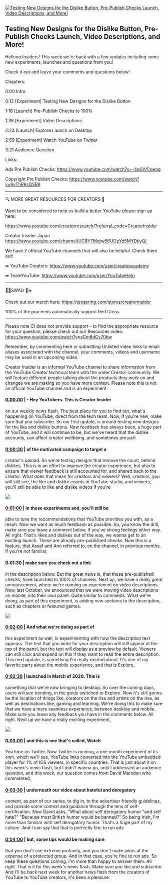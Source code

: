 [![Testing New Designs for the Dislike Button, Pre-Publish Checks Launch, Video Descriptions, and More!](https://i.ytimg.com/vi/3b9sDOXZj-4/maxresdefault.jpg)](https://www.youtube.com/watch?v=3b9sDOXZj-4)

## Testing New Designs for the Dislike Button, Pre-Publish Checks Launch, Video Descriptions, and More!

Hellooo Insiders! This week we're back with a few updates including some new experiments, launches and questions from you! 



Check it out and leave your comments and questions below!



Chapters:



0:00 Intro

0:12 [Experiment] Testing New Designs for the Dislike Button

1:16 [Launch] Pre-Publish Checks to 100%

1:38 [Experiment] Video Descriptions

2:23 [Launch] Explore Launch on Desktop

2:59 [Experiment] Watch YouTube on Twitter

3:21 Audience Question



Links:

Ads Pre Publish Checks: https://www.youtube.com/watch?v=-4qGiVCqeqg

Copyright Pre Publish Checks: https://www.youtube.com/watch?v=8vThR6sQSB8



-------------------------------------------



🔍 MORE GREAT RESOURCES FOR CREATORS 🔎



Want to be considered to help us build a better YouTube please sign up here: 

https://www.youtube.com/creatorresearch/?referral_code=CreatorInsider



Creator Insider Japan https://www.youtube.com/channel/UC8Y7Mqtw56UOzYd5MYDtiyQ/



We have 2 official YouTube channels that will also be helpful. Check them out! 



➡ YouTube Creators: https://www.youtube.com/user/creatoracademy



➡ TeamYouTube: https://www.youtube.com/user/YouTubeHelp



-------------------------------------------



👕👚SWAG 🎽☕



Check out our merch here: https://teespring.com/stores/creatorinsider



100% of the proceeds automatically support Red Cross



-------------------------------------------

Please note CI does not provide support - to find the appropriate resource for your question, please check out our Resources video: https://www.youtube.com/watch?v=sGm8dCs70bw



Remember, by commenting here or submitting Unlisted video links to email aliases associated with the channel, your comments, videos and username may be used in an upcoming video.



Creator Insider is an informal YouTube channel to share information from the YouTube Creator technical team with the wider Creator community. We will feature different people talking about the products they work on and changes we are making so you have more context. Please note this is not an official YouTube channel and is an experiment.



#### [0:00:00](https://www.youtube.com/watch?v=3b9sDOXZj-4&t=0) |  - Hey YouTubers. This is Creator Insider

on our weekly news flash. The best place for you to find out, what's happening on YouTube, direct from the tech team. Now, if you're new, make sure that you subscribe. So our first update, is around testing new designs for the like and dislike buttons. Now feedback has always been, a huge part of YouTube, and it will continue to be, but we've heard that the dislike accounts, can affect creator wellbeing, and sometimes are part  

#### [0:00:30](https://www.youtube.com/watch?v=3b9sDOXZj-4&t=30) |  of the motivated campaign to target a

creator's upload. So we're testing designs that remove the count, behind dislikes. This is in an effort to improve the creator experience, but also to ensure that viewer feedback is still accounted for, and shared back to the creator. What does that mean for creators and viewers? Well, creators, you will still see, the like and dislike counts in YouTube studio, and viewers, you'll still be able to like and dislike videos if you're  

![](https://i.ytimg.com/vi/3b9sDOXZj-4/maxres1.jpg)



#### [0:01:00](https://www.youtube.com/watch?v=3b9sDOXZj-4&t=60) |  in these experiments and, you'll still be

able to tune the recommendations that YouTube provides you with, as a result. Now we want as much feedback as possible. So, you know the drill, make sure you leave a comment below, if you've strong feelings either way. All right. That's likes and dislikes out of the way, we wanna get to an exciting launch. These are already pre-published checks. Now this is a feature, that Assaf and Ann referred to, on the channel, in previous months. If you're not familiar,  

#### [0:01:30](https://www.youtube.com/watch?v=3b9sDOXZj-4&t=90) |  make sure you check out a link

in the description below. But the great news is, that these pre-published checks, have launched to 100% of channels. Next up, we have a really great announcement, where we're running an experiment on video descriptions. Now, last October, we announced that we were moving video descriptions on mobile, into their own panel. Quite similar to comments. What we're doing, as part of this experiment, is adding new sections to the description, such as chapters or featured games.  

![](https://i.ytimg.com/vi/3b9sDOXZj-4/maxres2.jpg)



#### [0:02:00](https://www.youtube.com/watch?v=3b9sDOXZj-4&t=120) |  And what we're doing as part of

this experiment as well, is experimenting with how the description text appears. The text that you write for your description will still appear at the top of the panel, but the text will display as a preview by default. Viewers can still click and expand on this if they want to read the entire description. This next update, is something I'm really excited about. It's one of my favorite parts about the mobile experience, and that is Explore,  

#### [0:02:30](https://www.youtube.com/watch?v=3b9sDOXZj-4&t=150) |  launched in March of 2020. This is

something that we're now bringing to desktop. So over the coming days, users will see trending, in the guide switched to Explore. Now it's still gonna be the location of things like, creators on the rise and artists on the rise, as well as destinations like, gaming and learning. We're doing this to make sure that we have a more seamless experience, between desktop and mobile. Make sure you leave any feedback you have in the comments below. All right. Next up we have a really exciting experiment,  

![](https://i.ytimg.com/vi/3b9sDOXZj-4/maxres3.jpg)



#### [0:03:00](https://www.youtube.com/watch?v=3b9sDOXZj-4&t=180) |  and this is one that's called, Watch

YouTube on Twitter. Now Twitter is running, a one month experiment of its own, which we'll see, YouTube links converted into the YouTube embedded player for 1% of IOS viewers, in specific countries. That is just about it on this week's news flash, but I didn't wanna go, until I addressed an audience question, and this week, our question comes from David Marsden who commented,  

#### [0:03:30](https://www.youtube.com/watch?v=3b9sDOXZj-4&t=210) |  underneath our video about hateful and derogatory

content, as part of our series, to dig in, to the advertiser friendly guidelines, and provide some context and guidance through the lens of self-certification. Now David asks, "What about self derogatory humor "and self hate?" "Because most British humor would be banned?" So being Irish, I'm more than familiar with self derogatory humor. That's a huge part of my culture. And I can say that that is perfectly fine to run ads  

#### [0:04:00](https://www.youtube.com/watch?v=3b9sDOXZj-4&t=240) |  but, some tips would be making sure

that you don't use extreme profanity, and you don't make jokes at the expense of a protected group. And in that case, you're fine to run ads. So keep these questions coming. I'm more than happy to answer them. All right. That is it for this week's news flash. Make sure you like and subscribe. And I'll be back next week for another news flash from the creators of YouTube to YouTube creators, it's been a pleasure.  